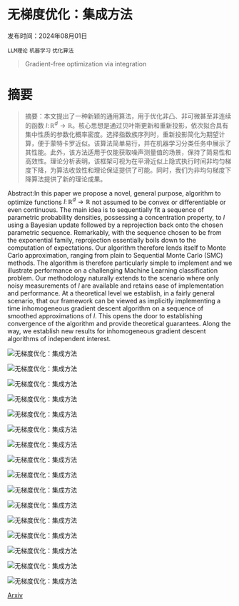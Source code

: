 # 无梯度优化：集成方法

发布时间：2024年08月01日

`LLM理论` `机器学习` `优化算法`

> Gradient-free optimization via integration

# 摘要

> 摘要：本文提出了一种新颖的通用算法，用于优化非凸、非可微甚至非连续的函数 $l\colon \mathbb{R}^d \rightarrow \mathbb{R}$。核心思想是通过贝叶斯更新和重新投影，依次拟合具有集中性质的参数化概率密度。选择指数族序列时，重新投影简化为期望计算，便于蒙特卡罗近似。该算法简单易行，并在机器学习分类任务中展示了其性能。此外，该方法适用于仅能获取噪声测量值的场景，保持了简易性和高效性。理论分析表明，该框架可视为在平滑近似上隐式执行时间非均匀梯度下降，为算法收敛性和理论保证提供了可能。同时，我们为非均匀梯度下降算法提供了新的理论成果。

> 
Abstract:In this paper we propose a novel, general purpose, algorithm to optimize functions $l\colon \mathbb{R}^d \rightarrow \mathbb{R}$ not assumed to be convex or differentiable or even continuous. The main idea is to sequentially fit a sequence of parametric probability densities, possessing a concentration property, to $l$ using a Bayesian update followed by a reprojection back onto the chosen parametric sequence. Remarkably, with the sequence chosen to be from the exponential family, reprojection essentially boils down to the computation of expectations. Our algorithm therefore lends itself to Monte Carlo approximation, ranging from plain to Sequential Monte Carlo (SMC) methods.
The algorithm is therefore particularly simple to implement and we illustrate performance on a challenging Machine Learning classification problem. Our methodology naturally extends to the scenario where only noisy measurements of $l$ are available and retains ease of implementation and performance. At a theoretical level we establish, in a fairly general scenario, that our framework can be viewed as implicitly implementing a time inhomogeneous gradient descent algorithm on a sequence of smoothed approximations of $l$. This opens the door to establishing convergence of the algorithm and provide theoretical guarantees. Along the way, we establish new results for inhomogeneous gradient descent algorithms of independent interest.
    

![无梯度优化：集成方法](../../../paper_images/2408.00888/varying_gaussians_new.png)

![无梯度优化：集成方法](../../../paper_images/2408.00888/x1.png)

![无梯度优化：集成方法](../../../paper_images/2408.00888/x2.png)

![无梯度优化：集成方法](../../../paper_images/2408.00888/x3.png)

![无梯度优化：集成方法](../../../paper_images/2408.00888/x4.png)

![无梯度优化：集成方法](../../../paper_images/2408.00888/x5.png)

![无梯度优化：集成方法](../../../paper_images/2408.00888/x6.png)

![无梯度优化：集成方法](../../../paper_images/2408.00888/empty_argmin.png)

![无梯度优化：集成方法](../../../paper_images/2408.00888/argmin_inclusion_new.png)

![无梯度优化：集成方法](../../../paper_images/2408.00888/lsc_fails_new.png)

![无梯度优化：集成方法](../../../paper_images/2408.00888/x7.png)

![无梯度优化：集成方法](../../../paper_images/2408.00888/x8.png)

![无梯度优化：集成方法](../../../paper_images/2408.00888/x9.png)

![无梯度优化：集成方法](../../../paper_images/2408.00888/x10.png)

![无梯度优化：集成方法](../../../paper_images/2408.00888/x11.png)

![无梯度优化：集成方法](../../../paper_images/2408.00888/x12.png)

[Arxiv](https://arxiv.org/pdf/2408.00888)